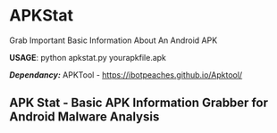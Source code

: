 # APKStat
Grab Important Basic Information About An Android APK

<strong>USAGE</strong>: python apkstat.py yourapkfile.apk


<strong><i>Dependancy:</i></strong> APKTool - <a href="https://ibotpeaches.github.io/Apktool">https://ibotpeaches.github.io/Apktool/</a>


<h2><strong>APK Stat - Basic APK Information Grabber for Android Malware Analysis</strong></h2>
